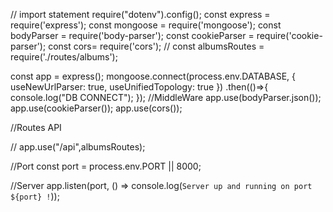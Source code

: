 // import statement
require("dotenv").config();
const express = require('express');
const mongoose = require('mongoose');
const bodyParser = require('body-parser');
const cookieParser = require('cookie-parser');
const cors= require('cors');
// const albumsRoutes = require('./routes/albums');


const app = express();
mongoose.connect(process.env.DATABASE, {
    useNewUrlParser: true,
    useUnifiedTopology: true
})
.then(()=>{              
    console.log("DB CONNECT");
});
//MiddleWare
app.use(bodyParser.json());
app.use(cookieParser());
app.use(cors());

//Routes API

// app.use("/api",albumsRoutes);

//Port
const port = process.env.PORT || 8000;
   
//Server
app.listen(port, () => console.log(`Server up and running on port ${port} !`));
